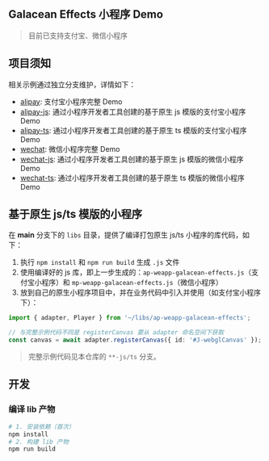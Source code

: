 ## Galacean Effects 小程序 Demo

> 目前已支持支付宝、微信小程序

## 项目须知

相关示例通过独立分支维护，详情如下：

- [alipay](/../../tree/alipay): 支付宝小程序完整 Demo
- [alipay-js](/../../tree/alipay-js): 通过小程序开发者工具创建的基于原生 js 模版的支付宝小程序 Demo
- [alipay-ts](/../../tree/alipay-ts): 通过小程序开发者工具创建的基于原生 ts 模版的支付宝小程序 Demo
- [wechat](/../../tree/wechat): 微信小程序完整 Demo
- [wechat-js](/../../tree/wechat-js): 通过小程序开发者工具创建的基于原生 js 模版的微信小程序 Demo
- [wechat-ts](/../../tree/wechat-ts): 通过小程序开发者工具创建的基于原生 ts 模版的微信小程序 Demo

## 基于原生 js/ts 模版的小程序

在 **main** 分支下的 `libs` 目录，提供了编译打包原生 js/ts 小程序的库代码，如下：

1. 执行 `npm install` 和 `npm run build` 生成 `.js` 文件
2. 使用编译好的 js 库，即上一步生成的：`ap-weapp-galacean-effects.js`（支付宝小程序）和 `mp-weapp-galacean-effects.js`（微信小程序）
3. 放到自己的原生小程序项目中，并在业务代码中引入并使用（如支付宝小程序下）：
``` ts
import { adapter, Player } from '~/libs/ap-weapp-galacean-effects';

// 与完整示例代码不同是 registerCanvas 要从 adapter 命名空间下获取
const canvas = await adapter.registerCanvas({ id: '#J-webglCanvas' });
```

> 完整示例代码见本仓库的 `**-js/ts` 分支。

## 开发

### 编译 lib 产物

``` bash
# 1. 安装依赖（首次）
npm install
# 2. 构建 lib 产物
npm run build
```
